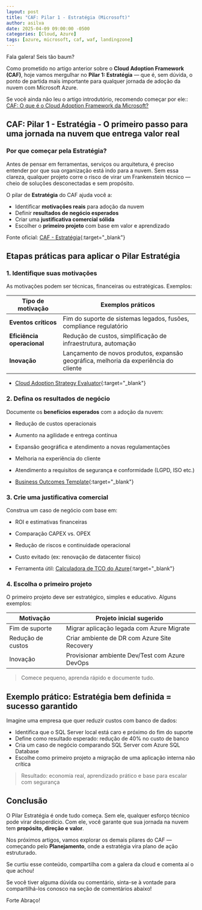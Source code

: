 ```yaml
---
layout: post
title: "CAF: Pilar 1 - Estratégia (Microsoft)"
author: asilva
date: 2025-04-09 09:00:00 -0500
categories: [Cloud, Azure]
tags: [azure, microsoft, caf, waf, landingzone]
---
```


Fala galera! Seis tão baum?

Como prometido no artigo anterior sobre o **Cloud Adoption Framework (CAF)**, hoje vamos mergulhar no **Pilar 1: Estratégia** — que é, sem dúvida, o ponto de partida mais importante para qualquer jornada de adoção da nuvem com Microsoft Azure.

Se você ainda não leu o artigo introdutório, recomendo começar por ele:: <a href="https://unicast.com.br/posts/caf-o-que-e-o-cloud-adoption-framework-da-microsoft/" target="_blank">CAF: O que é o Cloud Adoption Framework da Microsoft?</a>

## **CAF: Pilar 1 - Estratégia - O primeiro passo para uma jornada na nuvem que entrega valor real** 

### **Por que começar pela Estratégia?**

Antes de pensar em ferramentas, serviços ou arquitetura, é preciso entender por que sua organização está indo para a nuvem. Sem essa clareza, qualquer projeto corre o risco de virar um Frankenstein técnico — cheio de soluções desconectadas e sem propósito.

O pilar de **Estratégia** do CAF ajuda você a:

- Identificar **motivações reais** para adoção da nuvem
- Definir **resultados de negócio esperados**
- Criar uma **justificativa comercial sólida**
- Escolher o **primeiro projeto** com base em valor e aprendizado

Fonte oficial: [CAF - Estratégia](https://learn.microsoft.com/pt-br/azure/cloud-adoption-framework/strategy/){:target="_blank"}

## **Etapas práticas para aplicar o Pilar Estratégia**

### **1. Identifique suas motivações**

As motivações podem ser técnicas, financeiras ou estratégicas. Exemplos:

| Tipo de motivação          | Exemplos práticos                                                                     |
|----------------------------|---------------------------------------------------------------------------------------|
| **Eventos críticos**       | Fim do suporte de sistemas legados, fusões, compliance regulatório                    |
| **Eficiência operacional** | Redução de custos, simplificação de infraestrutura, automação                         |
| **Inovação**               | Lançamento de novos produtos, expansão geográfica, melhoria da experiência do cliente |

- [Cloud Adoption Strategy Evaluator](https://learn.microsoft.com/en-us/assessments/cloud-adoption-strategy-evaluator/){:target="_blank"}

### **2. Defina os resultados de negócio**

Documente os **benefícios esperados** com a adoção da nuvem:

- Redução de custos operacionais
- Aumento na agilidade e entrega contínua
- Expansão geográfica e atendimento a novas regulamentações
- Melhoria na experiência do cliente
- Atendimento a requisitos de segurança e conformidade (LGPD, ISO etc.)

- [Business Outcomes Template](https://learn.microsoft.com/en-us/azure/cloud-adoption-framework/strategy/business-outcomes/){:target="_blank"}

### **3. Crie uma justificativa comercial**

Construa um caso de negócio com base em:

- ROI e estimativas financeiras
- Comparação CAPEX vs. OPEX
- Redução de riscos e continuidade operacional
- Custo evitado (ex: renovação de datacenter físico)

- Ferramenta útil: [Calculadora de TCO do Azure](https://azure.microsoft.com/pt-br/pricing/tco/calculator/){:target="_blank"}

### **4. Escolha o primeiro projeto**

O primeiro projeto deve ser estratégico, simples e educativo. Alguns exemplos:

| Motivação                | Projeto inicial sugerido                       |
|--------------------------|------------------------------------------------|
| Fim de suporte           | Migrar aplicação legada com Azure Migrate      |
| Redução de custos        | Criar ambiente de DR com Azure Site Recovery   |
| Inovação                 | Provisionar ambiente Dev/Test com Azure DevOps |

> Comece pequeno, aprenda rápido e documente tudo.

## **Exemplo prático: Estratégia bem definida = sucesso garantido**

Imagine uma empresa que quer reduzir custos com banco de dados:

- Identifica que o SQL Server local está caro e próximo do fim do suporte
- Define como resultado esperado: redução de 40% no custo de banco
- Cria um caso de negócio comparando SQL Server com Azure SQL Database
- Escolhe como primeiro projeto a migração de uma aplicação interna não crítica

> Resultado: economia real, aprendizado prático e base para escalar com segurança

## **Conclusão**

O Pilar Estratégia é onde tudo começa. Sem ele, qualquer esforço técnico pode virar desperdício. Com ele, você garante que sua jornada na nuvem tem **propósito, direção e valor**.

Nos próximos artigos, vamos explorar os demais pilares do CAF — começando pelo **Planejamento**, onde a estratégia vira plano de ação estruturado.

Se curtiu esse conteúdo, compartilha com a galera da cloud e comenta aí o que achou!

Se você tiver alguma dúvida ou comentário, sinta-se à vontade para compartilhá-los conosco na seção de comentários abaixo!

Forte Abraço!
